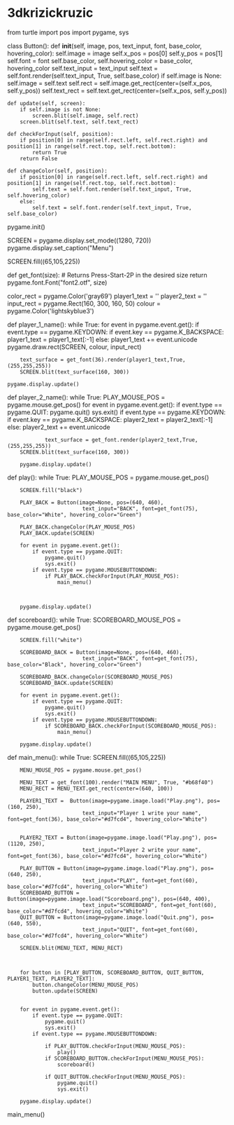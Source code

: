 # 3dkrizickruzic

from turtle import pos
import pygame, sys

class Button():
	def __init__(self, image, pos, text_input, font, base_color, hovering_color):
		self.image = image
		self.x_pos = pos[0]
		self.y_pos = pos[1]
		self.font = font
		self.base_color, self.hovering_color = base_color, hovering_color
		self.text_input = text_input
		self.text = self.font.render(self.text_input, True, self.base_color)
		if self.image is None:
			self.image = self.text
		self.rect = self.image.get_rect(center=(self.x_pos, self.y_pos))
		self.text_rect = self.text.get_rect(center=(self.x_pos, self.y_pos))

	def update(self, screen):
		if self.image is not None:
			screen.blit(self.image, self.rect)
		screen.blit(self.text, self.text_rect)

	def checkForInput(self, position):
		if position[0] in range(self.rect.left, self.rect.right) and position[1] in range(self.rect.top, self.rect.bottom):
			return True
		return False

	def changeColor(self, position):
		if position[0] in range(self.rect.left, self.rect.right) and position[1] in range(self.rect.top, self.rect.bottom):
			self.text = self.font.render(self.text_input, True, self.hovering_color)
		else:
			self.text = self.font.render(self.text_input, True, self.base_color)





pygame.init()

SCREEN = pygame.display.set_mode((1280, 720))
pygame.display.set_caption("Menu")

SCREEN.fill((65,105,225))

def get_font(size): # Returns Press-Start-2P in the desired size
    return pygame.font.Font("font2.otf", size)


color_rect = pygame.Color('gray69')
player1_text = ''
player2_text = ''
input_rect = pygame.Rect(160, 300, 160, 50)
colour = pygame.Color('lightskyblue3')

def player_1_name():
    while True:
        for event in pygame.event.get():
            if event.type == pygame.KEYDOWN:
                if event.key == pygame.K_BACKSPACE:
                    player1_text = player1_text[:-1]
                else:
                    player1_text += event.unicode
        pygame.draw.rect(SCREEN, colour, input_rect)
        
        text_surface = get_font(36).render(player1_text,True,(255,255,255))
        SCREEN.blit(text_surface(160, 300))

    pygame.display.update()
  
def player_2_name():
    while True:
        PLAY_MOUSE_POS = pygame.mouse.get_pos()
        for event in pygame.event.get():
            if event.type == pygame.QUIT:
                pygame.quit()
                sys.exit()
            if event.type == pygame.KEYDOWN:
                if event.key == pygame.K_BACKSPACE:
                    player2_text = player2_text[:-1]
                else:
                    player2_text += event.unicode


                text_surface = get_font.render(player2_text,True,(255,255,255))
        SCREEN.blit(text_surface(160, 300))

        pygame.display.update()
  
  


def play():
    while True:
        PLAY_MOUSE_POS = pygame.mouse.get_pos()

        SCREEN.fill("black")

        PLAY_BACK = Button(image=None, pos=(640, 460), 
                            text_input="BACK", font=get_font(75), base_color="White", hovering_color="Green")

        PLAY_BACK.changeColor(PLAY_MOUSE_POS)
        PLAY_BACK.update(SCREEN)

        for event in pygame.event.get():
            if event.type == pygame.QUIT:
                pygame.quit()
                sys.exit()
            if event.type == pygame.MOUSEBUTTONDOWN:
                if PLAY_BACK.checkForInput(PLAY_MOUSE_POS):
                    main_menu()

        

        pygame.display.update()
    
def scoreboard():
    while True:
        SCOREBOARD_MOUSE_POS = pygame.mouse.get_pos()

        SCREEN.fill("white")

        SCOREBOARD_BACK = Button(image=None, pos=(640, 460), 
                            text_input="BACK", font=get_font(75), base_color="Black", hovering_color="Green")

        SCOREBOARD_BACK.changeColor(SCOREBOARD_MOUSE_POS)
        SCOREBOARD_BACK.update(SCREEN)

        for event in pygame.event.get():
            if event.type == pygame.QUIT:
                pygame.quit()
                sys.exit()
            if event.type == pygame.MOUSEBUTTONDOWN:
                if SCOREBOARD_BACK.checkForInput(SCOREBOARD_MOUSE_POS):
                    main_menu()

        pygame.display.update()

def main_menu():
    while True:
        SCREEN.fill((65,105,225))

        MENU_MOUSE_POS = pygame.mouse.get_pos()

        MENU_TEXT = get_font(100).render("MAIN MENU", True, "#b68f40")
        MENU_RECT = MENU_TEXT.get_rect(center=(640, 100))
        
        PLAYER1_TEXT =  Button(image=pygame.image.load("Play.png"), pos=(160, 250), 
                            text_input="Player 1 write your name", font=get_font(36), base_color="#d7fcd4", hovering_color="White")


        PLAYER2_TEXT = Button(image=pygame.image.load("Play.png"), pos=(1120, 250), 
                            text_input="Player 2 write your name", font=get_font(36), base_color="#d7fcd4", hovering_color="White")

        PLAY_BUTTON = Button(image=pygame.image.load("Play.png"), pos=(640, 250), 
                            text_input="PLAY", font=get_font(60), base_color="#d7fcd4", hovering_color="White")
        SCOREBOARD_BUTTON = Button(image=pygame.image.load("Scoreboard.png"), pos=(640, 400), 
                            text_input="SCOREBOARD", font=get_font(60), base_color="#d7fcd4", hovering_color="White")
        QUIT_BUTTON = Button(image=pygame.image.load("Quit.png"), pos=(640, 550), 
                            text_input="QUIT", font=get_font(60), base_color="#d7fcd4", hovering_color="White")

        SCREEN.blit(MENU_TEXT, MENU_RECT)

     

        for button in [PLAY_BUTTON, SCOREBOARD_BUTTON, QUIT_BUTTON, PLAYER1_TEXT, PLAYER2_TEXT]:
            button.changeColor(MENU_MOUSE_POS)
            button.update(SCREEN)
        
        
        for event in pygame.event.get():
            if event.type == pygame.QUIT:
                pygame.quit()
                sys.exit()
            if event.type == pygame.MOUSEBUTTONDOWN:
                
                if PLAY_BUTTON.checkForInput(MENU_MOUSE_POS):
                    play()
                if SCOREBOARD_BUTTON.checkForInput(MENU_MOUSE_POS):
                    scoreboard()
                
                if QUIT_BUTTON.checkForInput(MENU_MOUSE_POS):
                    pygame.quit()
                    sys.exit()

        pygame.display.update()

main_menu()
